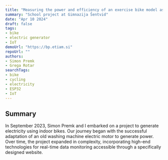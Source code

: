 ```yaml
---
title: "Measuring the power and efficiency of an exercise bike model as an electric generator"
summary: "School project at Gimnazija Šentvid"
date: "Apr 10 2024"
draft: false
tags:
- bike
- electric generator
- IoT
demoUrl: "https://bp.etiam.si"
repoUrl: ""
authors:
- Simon Premk
- Grega Rotar
searchTags:
- bike
- cycling
- electricity
- ESP32
- IoT
---
```

## Summary
In September 2023, Simon Premk and I embarked on a project to generate electricity using indoor bikes. Our journey began with the successful adaptation of an old washing machine electric motor to generate power. Over time, the project expanded in complexity, incorporating high-end technologies for real-time data monitoring accessible through a specifically designed website.

